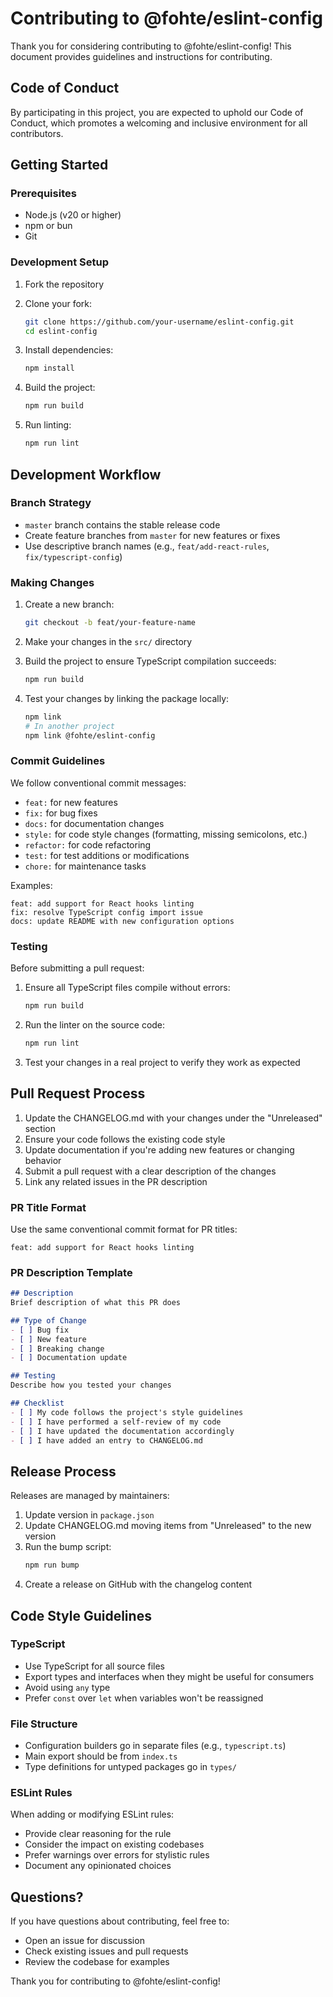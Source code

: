 # Contributing to @fohte/eslint-config

Thank you for considering contributing to @fohte/eslint-config! This document provides guidelines and instructions for contributing.

## Code of Conduct

By participating in this project, you are expected to uphold our Code of Conduct, which promotes a welcoming and inclusive environment for all contributors.

## Getting Started

### Prerequisites

- Node.js (v20 or higher)
- npm or bun
- Git

### Development Setup

1. Fork the repository
2. Clone your fork:
   ```bash
   git clone https://github.com/your-username/eslint-config.git
   cd eslint-config
   ```

3. Install dependencies:
   ```bash
   npm install
   ```

4. Build the project:
   ```bash
   npm run build
   ```

5. Run linting:
   ```bash
   npm run lint
   ```

## Development Workflow

### Branch Strategy

- `master` branch contains the stable release code
- Create feature branches from `master` for new features or fixes
- Use descriptive branch names (e.g., `feat/add-react-rules`, `fix/typescript-config`)

### Making Changes

1. Create a new branch:
   ```bash
   git checkout -b feat/your-feature-name
   ```

2. Make your changes in the `src/` directory
3. Build the project to ensure TypeScript compilation succeeds:
   ```bash
   npm run build
   ```

4. Test your changes by linking the package locally:
   ```bash
   npm link
   # In another project
   npm link @fohte/eslint-config
   ```

### Commit Guidelines

We follow conventional commit messages:

- `feat:` for new features
- `fix:` for bug fixes
- `docs:` for documentation changes
- `style:` for code style changes (formatting, missing semicolons, etc.)
- `refactor:` for code refactoring
- `test:` for test additions or modifications
- `chore:` for maintenance tasks

Examples:
```
feat: add support for React hooks linting
fix: resolve TypeScript config import issue
docs: update README with new configuration options
```

### Testing

Before submitting a pull request:

1. Ensure all TypeScript files compile without errors:
   ```bash
   npm run build
   ```

2. Run the linter on the source code:
   ```bash
   npm run lint
   ```

3. Test your changes in a real project to verify they work as expected

## Pull Request Process

1. Update the CHANGELOG.md with your changes under the "Unreleased" section
2. Ensure your code follows the existing code style
3. Update documentation if you're adding new features or changing behavior
4. Submit a pull request with a clear description of the changes
5. Link any related issues in the PR description

### PR Title Format

Use the same conventional commit format for PR titles:
```
feat: add support for React hooks linting
```

### PR Description Template

```markdown
## Description
Brief description of what this PR does

## Type of Change
- [ ] Bug fix
- [ ] New feature
- [ ] Breaking change
- [ ] Documentation update

## Testing
Describe how you tested your changes

## Checklist
- [ ] My code follows the project's style guidelines
- [ ] I have performed a self-review of my code
- [ ] I have updated the documentation accordingly
- [ ] I have added an entry to CHANGELOG.md
```

## Release Process

Releases are managed by maintainers:

1. Update version in `package.json`
2. Update CHANGELOG.md moving items from "Unreleased" to the new version
3. Run the bump script:
   ```bash
   npm run bump
   ```
4. Create a release on GitHub with the changelog content

## Code Style Guidelines

### TypeScript

- Use TypeScript for all source files
- Export types and interfaces when they might be useful for consumers
- Avoid using `any` type
- Prefer `const` over `let` when variables won't be reassigned

### File Structure

- Configuration builders go in separate files (e.g., `typescript.ts`)
- Main export should be from `index.ts`
- Type definitions for untyped packages go in `types/`

### ESLint Rules

When adding or modifying ESLint rules:

- Provide clear reasoning for the rule
- Consider the impact on existing codebases
- Prefer warnings over errors for stylistic rules
- Document any opinionated choices

## Questions?

If you have questions about contributing, feel free to:

- Open an issue for discussion
- Check existing issues and pull requests
- Review the codebase for examples

Thank you for contributing to @fohte/eslint-config!